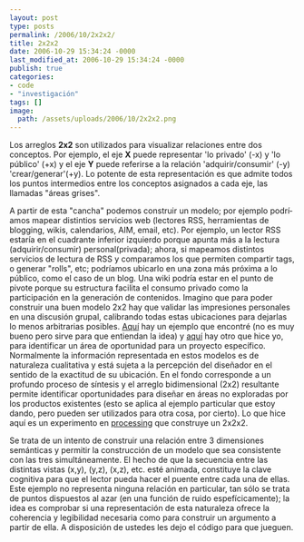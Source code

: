 ```yaml
---
layout: post
type: posts
permalink: /2006/10/2x2x2/
title: 2x2x2
date: 2006-10-29 15:34:24 -0000
last_modified_at: 2006-10-29 15:34:24 -0000
publish: true
categories:
- code
- "investigación"
tags: []
image:
  path: /assets/uploads/2006/10/2x2x2.png
---
```

Los arreglos **2x2** son utilizados para visualizar relaciones entre dos conceptos. Por ejemplo, el eje **X** puede representar 'lo privado' (-x) y 'lo público' (+x) y el eje **Y** puede referirse a la relación 'adquirir/consumir' (-y) 'crear/generar'(+y). Lo potente de esta representación es que admite todos los puntos intermedios entre los conceptos asignados a cada eje, las llamadas "áreas grises". 

A partir de esta "cancha" podemos construir un modelo; por ejemplo podrí­amos mapear distintios servicios web (lectores RSS, herramientas de blogging, wikis, calendarios, AIM, email, etc). Por ejemplo, un lector RSS estarí­a en el cuadrante inferior izquierdo porque apunta más a la lectura (adquirir/consumir) personal(privada); ahora, si mapeamos distintos servicios de lectura de RSS y comparamos los que permiten compartir tags, o generar "rolls", etc; podrí­amos ubicarlo en una zona más próxima a lo público, como el caso de un blog. Una wiki podrí­a estar en el punto de pivote porque su estructura facilita el consumo privado como la participación en la generación de contenidos. Imagino que para poder construir una buen modelo 2x2 hay que validar las impresiones personales en una discusión grupal, calibrando todas estas ubicaciones para dejarlas lo menos arbitrarias posibles. [Aquí­](http://www.maya.com/web/how/how_expertanalysis.mtml) hay un ejemplo que encontré (no es muy bueno pero sirve para que entiendan la idea) y [aquí­](http://www.herbertspencer.net/thesis/images/c/c5/2x2_opportunity.jpg) hay otro que hice yo, para identificar un área de oportunidad para un proyecto especí­fico. Normalmente la información representada en estos modelos es de naturaleza cualitativa y está sujeta a la percepción del diseñador en el sentido de la exactitud de su ubicación. En el fondo corresponde a un profundo proceso de sí­ntesis y el arreglo bidimensional (2x2) resultante permite identificar oportunidades para diseñar en áreas no exploradas por los productos existentes (esto se aplica al ejemplo particular que estoy dando, pero pueden ser utilizados para otra cosa, por cierto). Lo que hice aquí­ es un experimento en [processing](http://www.processing.org) que construye un 2x2x2. 

Se trata de un intento de construir una relación entre 3 dimensiones semánticas y permitir la construcción de un modelo que sea consistente con las tres simultáneamente. El hecho de que la secuencia entre las distintas vistas (x,y), (y,z), (x,z), etc. esté animada, constituye la clave cognitiva para que el lector pueda hacer el puente entre cada una de ellas. Este ejemplo no representa ninguna relación en particular, tan sólo se trata de puntos dispuestos al azar (en una función de ruido espefí­cicamente); la idea es comprobar si una representación de esta naturaleza ofrece la coherencia y legibilidad necesaria como para construir un argumento a partir de ella. A disposición de ustedes les dejo el código para que jueguen. 


